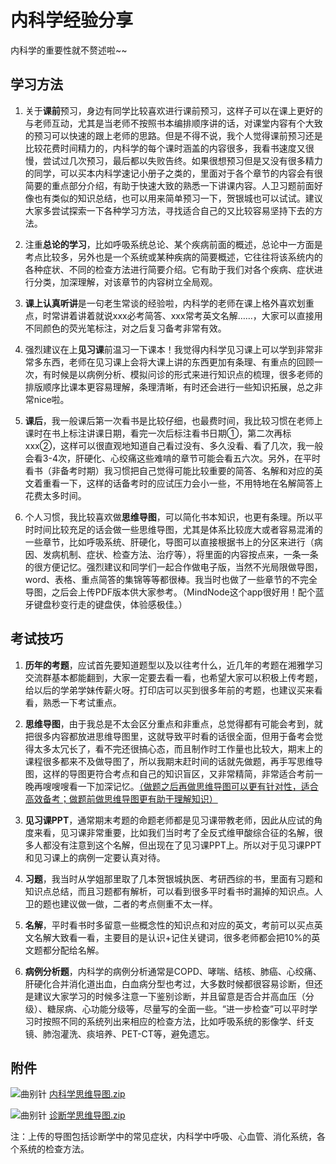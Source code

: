 # 内科学经验分享

内科学的重要性就不赘述啦~~

## 学习方法

1. 关于**课前**预习，身边有同学比较喜欢进行课前预习，这样子可以在课上更好的与老师互动，尤其是当老师不按照书本编排顺序讲的话，对课堂内容有个大致的预习可以快速的跟上老师的思路。但是不得不说，我个人觉得课前预习还是比较花费时间精力的，内科学的每个课时涵盖的内容很多，我看书速度又很慢，尝试过几次预习，最后都以失败告终。如果很想预习但是又没有很多精力的同学，可以买本内科学速记小册子之类的，里面对于各个章节的内容会有很简要的重点部分介绍，有助于快速大致的熟悉一下讲课内容。人卫习题前面好像也有类似的知识总结，也可以用来简单预习一下，贺银城也可以试试。建议大家多尝试探索一下各种学习方法，寻找适合自己的又比较容易坚持下去的方法。

2. 注重**总论的学习**，比如呼吸系统总论、某个疾病前面的概述，总论中一方面是考点比较多，另外也是一个系统或某种疾病的简要概述，它往往将该系统内的各种症状、不同的检查方法进行简要介绍。它有助于我们对各个疾病、症状进行分类，加深理解，对该章节的内容树立全局观。

3. **课上认真听讲**是一句老生常谈的经验啦，内科学的老师在课上格外喜欢划重点，时常讲着讲着就说xxx必考简答、xxx常考英文名解……，大家可以直接用不同颜色的荧光笔标注，对之后复习备考非常有效。

4. 强烈建议在上**见习课**前温习一下课本！我觉得内科学见习课上可以学到非常非常多东西，老师在见习课上会将大课上讲的东西更加有条理、有重点的回顾一次，有时候是以病例分析、模拟问诊的形式来进行知识点的梳理，很多老师的排版顺序比课本更容易理解，条理清晰，有时还会进行一些知识拓展，总之非常nice啦。

5. **课后**，我一般课后第一次看书是比较仔细，也最费时间，我比较习惯在老师上课时在书上标注讲课日期，看完一次后标注看书日期①，第二次再标xxx②，这样可以很直观地知道自己看过没有、多久没看、看了几次，我一般会看3-4次，肝硬化、心绞痛这些难啃的章节可能会看五六次。另外，在平时看书（非备考时期）我习惯把自己觉得可能比较重要的简答、名解和对应的英文着重看一下，这样的话备考时的应试压力会小一些，不用特地在名解简答上花费太多时间。

6. 个人习惯，我比较喜欢做**思维导图**，可以简化书本知识，也更有条理。所以平时时间比较充足的话会做一些思维导图，尤其是体系比较庞大或者容易混淆的一些章节，比如呼吸系统、肝硬化，导图可以直接根据书上的分区来进行（病因、发病机制、症状、检查方法、治疗等），将里面的内容按点来，一条一条的很方便记忆。强烈建议和同学们一起合作做电子版，当然不光局限做导图，word、表格、重点简答的集锦等等都很棒。我当时也做了一些章节的不完全导图，之后会上传PDF版本供大家参考。（MindNode这个app很好用！配个蓝牙键盘秒变行走的键盘侠，体验感极佳。）

## 考试技巧

1. **历年的考题**，应试首先要知道题型以及以往考什么，近几年的考题在湘雅学习交流群基本都能翻到，大家一定要去看一看，也希望大家可以积极上传考题，给以后的学弟学妹传薪火呀。打印店可以买到很多年前的考题，也建议买来看看，熟悉一下考试重点。

2. **思维导图**，由于我总是不太会区分重点和非重点，总觉得都有可能会考到，就把很多内容都放进思维导图里，这就导致平时看的话很全面，但用于备考会觉得太多太冗长了，看不完还很搞心态，而且制作时工作量也比较大，期末上的课程很多都来不及做导图了，所以我期末赶时间的话就先做题，再手写思维导图，这样的导图更符合考点和自己的知识盲区，又非常精简，非常适合考前一晚再嗖嗖嗖看一下加深记忆。<u>（做题之后再做思维导图可以更有针对性，适合高效备考；做题前做思维导图更有助于理解知识）</u>

3. **见习课PPT**，通常期末考题的命题老师都是见习课带教老师，因此从应试的角度来看，见习课非常重要，比如我们当时考了全反式维甲酸综合征的名解，很多人都没有注意到这个名解，但出现在了见习课PPT上。所以对于见习课PPT和见习课上的病例一定要认真对待。

4. **习题**，我当时从学姐那里取了几本贺银城执医、考研西综的书，里面有习题和知识点总结，而且习题都有解析，可以看到很多平时看书时漏掉的知识点。人卫的题也建议做一做，二者的考点侧重不太一样。

5. **名解**，平时看书时多留意一些概念性的知识点和对应的英文，考前可以买点英文名解大致看一看，主要目的是认识+记住关键词，很多老师都会把10%的英文题都分配给名解。

6. **病例分析题**，内科学的病例分析通常是COPD、哮喘、结核、肺癌、心绞痛、肝硬化合并消化道出血，白血病分型也考过，大多数时候都很容易诊断，但还是建议大家学习的时候多注意一下鉴别诊断，并且留意是否合并高血压（分级）、糖尿病、心功能分级等，尽量写的全面一些。“进一步检查”可以平时学习时按照不同的系统列出来相应的检查方法，比如呼吸系统的影像学、纤支镜、肺泡灌洗、痰培养、PET-CT等，避免遗忘。

## 附件

![曲别针](https://xunlutzp.gitee.io/Image/_1.svg)
[内科学思维导图.zip](https://xunlutzp.github.io/Attachment/Ch1_5-1_%E5%86%85%E7%A7%91%E5%AD%A6%E6%80%9D%E7%BB%B4%E5%AF%BC%E5%9B%BE.zip)

![曲别针](https://xunlutzp.gitee.io/Image/_1.svg)
[诊断学思维导图.zip](https://xunlutzp.github.io/Attachment/Ch1_5-1_%E8%AF%8A%E6%96%AD%E5%AD%A6%E6%80%9D%E7%BB%B4%E5%AF%BC%E5%9B%BE.zip)

注：上传的导图包括诊断学中的常见症状，内科学中呼吸、心血管、消化系统，各个系统的检查方法。